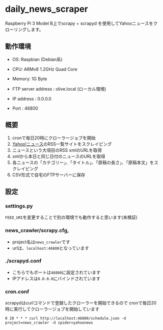 # daily_news_scraper

Raspberry Pi 3 Model B上でscrapy + scrapyd を使用してYahooニュースをクローリングします。

## 動作環境

- OS: Raspbian (Debian系)
- CPU: ARMv8 1.2GHz Quad Core
- Memory: 1G Byte


- FTP server address : olive.local (ローカル環境)
- IP address : 0.0.0.0
- Port : 46800


## 概要

1. cronで毎日20時にクローラージョブを開始
2. [Yahoo!ニュース](https://headlines.yahoo.co.jp/rss/list)のRSS一覧サイトをスクレイピング
3. ニュースという大項目のRSS xmlのURLを取得
4. xmlから本日と同じ日付のニュースのURLを取得
5. 各ニュースの「カテゴリー」、「タイトル」、「原稿の長さ」、「原稿本文」をスクレイピング
6. CSV形式で自宅のFTPサーバーに保存

## 設定

### settings.py

`FEED_URI`を変更することで別の環境でも動作すると思います(未検証)


### news_crawler/scrapy.cfg,

- project名は`news_crawler`です
- urlは、`localhost:46800`となっています

### ./scrapyd.conf

- こちらでもポートは`46800`に設定されています
- IPアドレスは`0.0.0.0`にバインドされています

### cron.conf

scrapydはcurlコマンドで登録したクローラーを開始できるので
cronで毎日20時に実行してクローラージョブを開始しています

```
0 20 * * * curl http://localhost:46800/schedule.json -d project=news_crawler -d spider=yahoonews
```
